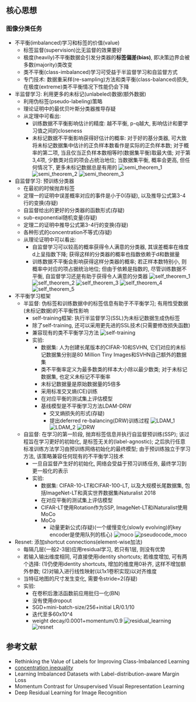 ## 核心思想
### 图像分类任务
- 不平衡(imbalanced)学习和标签的价值(value)
	- 标签监督(supervision)比无监督的效果要好
	- 极度(heavily)不平衡数据会引发分类器的**标签偏差(bias)**, 即决策边界会被多数(majority)类改变
	- 类不平衡(class-imbalanced)学习可受益于半监督学习和自监督方式
	- 专门技术: 数据重采样(re-sampling)方法和类平衡(class-balanced)损失, 在极度(extreme)类不平衡情况下性能仍会下降
- 半监督学习: 利用更多的未标记(unlabeled)数据(额外数据)
	- 利用伪标签(pseudo-labeling)策略
	- 理论证明中的最优贝叶斯分类器推导存疑
	- 从定理中可看出: 
		- 训练数据不平衡影响估计的精度: 越不平衡, p-q越大, 影响估计和要学习值之间的closeness
		- 未标记数据不平衡影响获得好估计的概率: 对于好的基分类器, 可大致将未标记数据集中估计的正负样本数看作是实际的正负样本数; 对于概率的第二项, 当且仅当正负样本数相等时(数据集平衡)取最大值; 对于第3,4项, 少数类对应的项会占统治地位; 当数据集平衡, 概率会更高, 但任何情况下, 更多未标记数据总是有用的
![semi_theorem_1](images/semi_theorem_1.jpg)
![semi_theorem_2](images/semi_theorem_2.jpg)
![semi_theorem_3](images/semi_theorem_3.jpg)
- 自监督学习: 预训练分类器
	- 在最初的时候抛弃标签
	- 定理一的证明中误差概率对应的事件是小于0(存疑), 以及推导公式第3-4行的变换(存疑)
	- 自监督给出的更好的分类器的函数形式(存疑)
	- sub-exponential随机变量(存疑)
	- 定理二的证明中推导公式第3-4行的变换(存疑)
	- 各种形式的concentration不等式(存疑)
	- 从理论证明中可以看出:
		- 自监督学习可以较高的概率获得令人满意的分类器, 其误差概率在维度d上呈指数下降; 获得这样的分类器的概率也指数依赖于d和数据量
		- 训练数据不平衡会影响获得这样分类器的概率; 若正样本数特别小, 则概率中对应的项占据统治地位; 但由于依赖是指数的, 尽管训练数据不平衡, 自监督学习还是有助于获得令人满意的分类器
![self_theorem_1](images/self_theorem_1.jpg)
![self_theorem_2](images/self_theorem_2.jpg)
![self_theorem_3](images/self_theorem_3.jpg)
![self_theorem_4](images/self_theorem_4.jpg)
![self_theorem_5](images/self_theorem_5.jpg)
- 不平衡学习框架
	- 半监督: 伪标签和训练数据中的标签信息有助于不平衡学习; 有用性受数据(未标记数据)的不平衡性影响
		- self-training框架: 执行半监督学习(SSL)为未标记数据生成伪标签
		- 除了self-training, 还可以采用更先进的SSL技术(只需要修改损失函数)
		- 兼容现有的类不平衡学习方法
![self-training](images/self_training.jpg)
		- 实验:
			- 数据集: 人为创建长尾版本的CIFAR-10和SVHN, 它们对应的未标记数据集分别是80 Million Tiny Images和SVHN自己额外的数据集
			- 类不平衡率定义为最多数类的样本大小除以最少数类; 对于未标记数据集, 也定义未标记不平衡率
			- 未标记数据量是原始数据量的5倍多
			- 采用标准交叉熵(CE)训练
			- 在对应平衡的测试集上评估模型
			- 基线模型是不平衡学习方法LDAM-DRW
				- 交叉熵损失的形式(存疑)
				- 提出deferred re-balancing(DRW)训练过程
![LDAM_1](images/LDAM_1.jpg)
![LDAM_2](images/LDAM_2.jpg)
![DRW](images/DRW.jpg)
	- 自监督: 在学习的第一阶段, 抛弃标签信息并执行自监督预训练(SSP); 该过程旨在学习更好的初始化, 是标签无关的(label-agnostic); 之后执行任意标准训练方法学习由预训练网络初始化的最终模型; 由于预训练独立于学习方法, 该策略兼容任何现有的不平衡学习技术
		- 一旦自监督产生好的初始化, 网络会受益于预习训练任务, 最终学习到更一般化的表示
		- 实验: 
			- 数据集: CIFAR-10-LT和CIFAR-100-LT, 以及大规模长尾数据集, 包括ImageNet-LT和真实世界数据集iNaturalist 2018 
			- 在对应平衡的测试集上评估模型
			- CIFAR-LT使用Rotation作为SSP, ImageNet-LT和iNaturalist使用MoCo
			- MoCo
				- 动量更新公式(存疑)(一个缓慢变化(slowly evolving)的key encoder是使用队列的核心)
![moco](images/moco.jpg)
![pseudocode_moco](images/pseudocode_moco.jpg)
- Resnet: 添加shortcut connections(element-wise加法)
	- 每隔几层(一般2-3层)应用residual学习, 若只有1层, 则没有优势
	- 若输入输出维度相同, 可直接使用identity shortcuts; 若维度增加, 可有两个选择: (1)仍使用identity shortcuts, 增加的维度用0补齐, 这样不增加额外参数; (2)对输入进行线性映射(以1x1卷积实现)以对齐维度
	- 当特征地图的尺寸发生变化, 需要令stride=2(存疑)
	- 实验:
		- 在卷积后激活函数前应用批归一化(BN)
		- 没有使用dropout
		- SGD+mini-batch-size/256+initial LR/0.1/10
		- 迭代至多60x10^4
		- weight decay/0.0001+momentum/0.9
![residual_learning](images/residual_learning.jpg)
![resnet](images/resnet.jpg)


## 参考文献
- Rethinking the Value of Labels for Improving Class-Imbalanced Learning
- [concentration inequality](https://www.stat.berkeley.edu/~mjwain/stat210b/Chap2_TailBounds_Jan22_2015.pdf)
- Learning Imbalanced Datasets with Label-distribution-aware Margin Loss
- Momentum Contrast for Unsupervised Visual Representation Learning
- Deep Residual Learning for Image Recognition